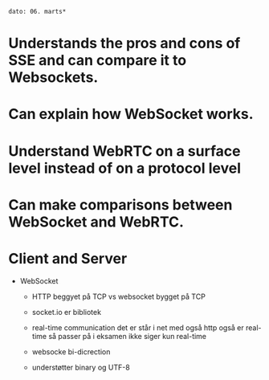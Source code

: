 `dato: 06. marts*`

# Understands the pros and cons of SSE and can compare it to Websockets.



# Can explain how WebSocket works.



# Understand WebRTC on a surface level instead of on a protocol level



# Can make comparisons between WebSocket and WebRTC.



# Client and Server

 - WebSocket 
    *  HTTP beggyet på TCP vs websocket bygget på TCP
    * socket.io er bibliotek 
    * real-time communication det er står i net med også http også er real-time så passer på i eksamen ikke siger kun real-time

   * websocke bi-dicrection
   * understøtter binary og UTF-8